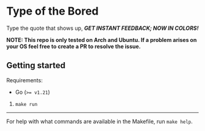 # Type of the Bored

Type the quote that shows up, **_GET INSTANT FEEDBACK; NOW IN COLORS!_**

**NOTE: This repo is only tested on Arch and Ubuntu. If a problem arises on your OS feel free to create a PR to resolve the issue.**

## Getting started

Requirements:

- Go (`>= v1.21`)

1. `make run`

---

For help with what commands are available in the Makefile, run `make help`.

